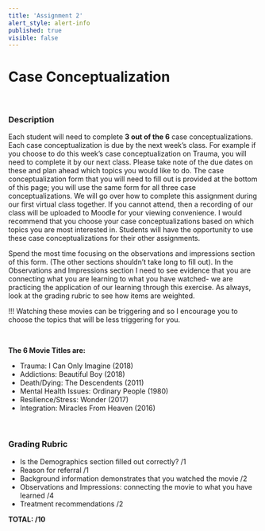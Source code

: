 ```yaml
---
title: 'Assignment 2'
alert_style: alert-info
published: true
visible: false
---
```


# Case Conceptualization

&nbsp;

### Description

Each student will need to complete **3 out of the 6** case conceptualizations. Each case conceptualization is due by the next week’s class. For example if you choose to do this week’s case conceptualization on Trauma, you will need to complete it by our next class. Please take note of the due dates on these and plan ahead which topics you would like to do. The case conceptualization form that you will need to fill out is provided at the bottom of this page; you will use the same form for all three case conceptualizations. We will go over how to complete this assignment during our first virtual class together. If you cannot attend, then a recording of our class will be uploaded to Moodle for your viewing convenience. I would recommend that you choose your case conceptualizations based on which topics you are most interested in. Students will have the opportunity to use these case conceptualizations for their other assignments.

Spend the most time focusing on the observations and impressions section of this form. (The other sections shouldn’t take long to fill out). In the Observations and Impressions section I need to see evidence that you are connecting what you are learning to what you have watched- we are practicing the application of our learning through this exercise. As always, look at the grading rubric to see how items are weighted.

!!! Watching these movies can be triggering and so I encourage you to choose the topics that will be less triggering for you.  

&nbsp;

**The 6 Movie Titles are:**

- Trauma: I Can Only Imagine (2018)
- Addictions: Beautiful Boy (2018)
- Death/Dying: The Descendents (2011)
- Mental Health Issues: Ordinary People (1980)
- Resilience/Stress: Wonder (2017)
- Integration: Miracles From Heaven (2016)

&nbsp;

### Grading Rubric

- Is the Demographics section filled out correctly?  /1
- Reason for referral   /1
- Background information demonstrates that you watched the movie /2
- Observations and Impressions: connecting the movie to what you have learned /4
- Treatment recommendations  /2

**TOTAL: /10**